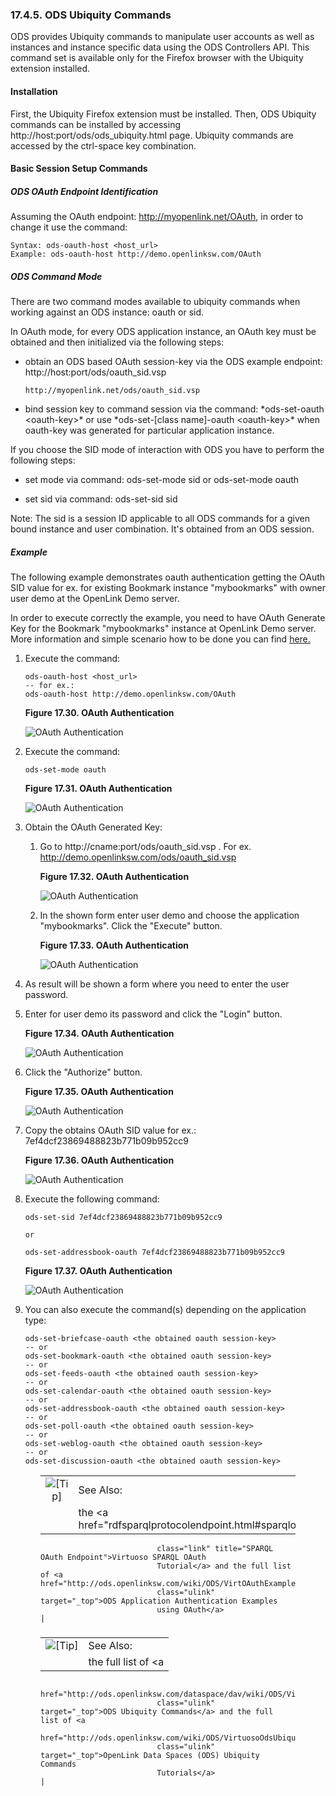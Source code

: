 <div id="voauthubc" class="section">

<div class="titlepage">

<div>

<div>

### 17.4.5. ODS Ubiquity Commands

</div>

</div>

</div>

ODS provides Ubiquity commands to manipulate user accounts as well as
instances and instance specific data using the ODS Controllers API. This
command set is available only for the Firefox browser with the Ubiquity
extension installed.

<div id="voauthubinstall" class="section">

<div class="titlepage">

<div>

<div>

#### Installation

</div>

</div>

</div>

First, the Ubiquity Firefox extension must be installed. Then, ODS
Ubiquity commands can be installed by accessing
http://host:port/ods/ods_ubiquity.html page. Ubiquity commands are
accessed by the ctrl-space key combination.

</div>

<div id="voauthubcommands" class="section">

<div class="titlepage">

<div>

<div>

#### Basic Session Setup Commands

</div>

</div>

</div>

<div id="voauthubcommandsei" class="section">

<div class="titlepage">

<div>

<div>

##### ODS OAuth Endpoint Identification

</div>

</div>

</div>

Assuming the OAuth endpoint: http://myopenlink.net/OAuth, in order to
change it use the command:

``` programlisting
Syntax: ods-oauth-host <host_url>
Example: ods-oauth-host http://demo.openlinksw.com/OAuth
```

</div>

<div id="voauthubcommandscm" class="section">

<div class="titlepage">

<div>

<div>

##### ODS Command Mode

</div>

</div>

</div>

There are two command modes available to ubiquity commands when working
against an ODS instance: oauth or sid.

In OAuth mode, for every ODS application instance, an OAuth key must be
obtained and then initialized via the following steps:

<div class="itemizedlist">

- obtain an ODS based OAuth session-key via the ODS example endpoint:
  http://host:port/ods/oauth_sid.vsp

  ``` programlisting
  http://myopenlink.net/ods/oauth_sid.vsp
  ```

- bind session key to command session via the command: \*ods-set-oauth
  \<oauth-key\>\* or use \*ods-set-\[class name\]-oauth \<oauth-key\>\*
  when oauth-key was generated for particular application instance.

</div>

If you choose the SID mode of interaction with ODS you have to perform
the following steps:

<div class="itemizedlist">

- set mode via command: ods-set-mode sid or ods-set-mode oauth

- set sid via command: ods-set-sid sid

</div>

Note: The sid is a session ID applicable to all ODS commands for a given
bound instance and user combination. It's obtained from an ODS session.

</div>

<div id="voauthubcommandsexample" class="section">

<div class="titlepage">

<div>

<div>

##### Example

</div>

</div>

</div>

The following example demonstrates oauth authentication getting the
OAuth SID value for ex. for existing Bookmark instance "mybookmarks"
with owner user demo at the OpenLink Demo server.

In order to execute correctly the example, you need to have OAuth
Generate Key for the Bookmark "mybookmarks" instance at OpenLink Demo
server. More information and simple scenario how to be done you can find
<a href="voauthcontrollers.html" class="link"
title="17.4.4. OAuth Generate Keys for ODS Controllers (Web Services)">here.</a>

<div class="orderedlist">

1.  Execute the command:

    ``` programlisting
    ods-oauth-host <host_url>
    -- for ex.:
    ods-oauth-host http://demo.openlinksw.com/OAuth
    ```

    <div class="figure-float">

    <div id="keys3" class="figure">

    **Figure 17.30. OAuth Authentication**

    <div class="figure-contents">

    <div class="mediaobject">

    ![OAuth Authentication](images/ui/keys3.png)

    </div>

    </div>

    </div>

      

    </div>

2.  Execute the command:

    ``` programlisting
    ods-set-mode oauth
    ```

    <div class="figure-float">

    <div id="keys4" class="figure">

    **Figure 17.31. OAuth Authentication**

    <div class="figure-contents">

    <div class="mediaobject">

    ![OAuth Authentication](images/ui/keys4.png)

    </div>

    </div>

    </div>

      

    </div>

3.  Obtain the OAuth Generated Key:

    <div class="orderedlist">

    1.  Go to http://cname:port/ods/oauth_sid.vsp . For ex.
        http://demo.openlinksw.com/ods/oauth_sid.vsp

        <div class="figure-float">

        <div id="keys5" class="figure">

        **Figure 17.32. OAuth Authentication**

        <div class="figure-contents">

        <div class="mediaobject">

        ![OAuth Authentication](images/ui/keys5.png)

        </div>

        </div>

        </div>

          

        </div>

    2.  In the shown form enter user demo and choose the application
        "mybookmarks". Click the "Execute" button.

        <div class="figure-float">

        <div id="keys6" class="figure">

        **Figure 17.33. OAuth Authentication**

        <div class="figure-contents">

        <div class="mediaobject">

        ![OAuth Authentication](images/ui/keys6.png)

        </div>

        </div>

        </div>

          

        </div>

    </div>

4.  As result will be shown a form where you need to enter the user
    password.

5.  Enter for user demo its password and click the "Login" button.

    <div class="figure-float">

    <div id="keys7" class="figure">

    **Figure 17.34. OAuth Authentication**

    <div class="figure-contents">

    <div class="mediaobject">

    ![OAuth Authentication](images/ui/keys7.png)

    </div>

    </div>

    </div>

      

    </div>

6.  Click the "Authorize" button.

    <div class="figure-float">

    <div id="keys8" class="figure">

    **Figure 17.35. OAuth Authentication**

    <div class="figure-contents">

    <div class="mediaobject">

    ![OAuth Authentication](images/ui/keys8.png)

    </div>

    </div>

    </div>

      

    </div>

7.  Copy the obtains OAuth SID value for ex.:
    7ef4dcf23869488823b771b09b952cc9

    <div class="figure-float">

    <div id="keys9" class="figure">

    **Figure 17.36. OAuth Authentication**

    <div class="figure-contents">

    <div class="mediaobject">

    ![OAuth Authentication](images/ui/keys9.png)

    </div>

    </div>

    </div>

      

    </div>

8.  Execute the following command:

    ``` programlisting
    ods-set-sid 7ef4dcf23869488823b771b09b952cc9

    or

    ods-set-addressbook-oauth 7ef4dcf23869488823b771b09b952cc9
    ```

    <div class="figure-float">

    <div id="keys10" class="figure">

    **Figure 17.37. OAuth Authentication**

    <div class="figure-contents">

    <div class="mediaobject">

    ![OAuth Authentication](images/ui/keys10.png)

    </div>

    </div>

    </div>

      

    </div>

9.  You can also execute the command(s) depending on the application
    type:

    ``` programlisting
    ods-set-briefcase-oauth <the obtained oauth session-key>
    -- or
    ods-set-bookmark-oauth <the obtained oauth session-key>
    -- or
    ods-set-feeds-oauth <the obtained oauth session-key>
    -- or
    ods-set-calendar-oauth <the obtained oauth session-key>
    -- or
    ods-set-addressbook-oauth <the obtained oauth session-key>
    -- or
    ods-set-poll-oauth <the obtained oauth session-key>
    -- or
    ods-set-weblog-oauth <the obtained oauth session-key>
    -- or
    ods-set-discussion-oauth <the obtained oauth session-key>
    ```

</div>

<div class="tip" style="margin-left: 0.5in; margin-right: 0.5in;">

|                            |                                                                                                  |
|:--------------------------:|:-------------------------------------------------------------------------------------------------|
| ![\[Tip\]](images/tip.png) | See Also:                                                                                        |
|                            | the <a href="rdfsparqlprotocolendpoint.html#sparqloauthendpoint"                                 
                              class="link" title="SPARQL OAuth Endpoint">Virtuoso SPARQL OAuth                                  
                              Tutorial</a> and the full list of <a href="http://ods.openlinksw.com/wiki/ODS/VirtOAuthExamples"  
                              class="ulink" target="_top">ODS Application Authentication Examples                               
                              using OAuth</a>                                                                                   |

</div>

</div>

<div id="id1913" class="section">

<div class="titlepage">

<div>

<div>

##### 

</div>

</div>

</div>

<div class="tip" style="margin-left: 0.5in; margin-right: 0.5in;">

|                            |                                                                               |
|:--------------------------:|:------------------------------------------------------------------------------|
| ![\[Tip\]](images/tip.png) | See Also:                                                                     |
|                            | the full list of <a                                                           
                              href="http://ods.openlinksw.com/dataspace/dav/wiki/ODS/VirtuosoOdsUbiquity"    
                              class="ulink" target="_top">ODS Ubiquity Commands</a> and the full list of <a  
                              href="http://ods.openlinksw.com/wiki/ODS/VirtuosoOdsUbiquityTutorialsOAuth"    
                              class="ulink" target="_top">OpenLink Data Spaces (ODS) Ubiquity Commands       
                              Tutorials</a>                                                                  |

</div>

</div>

</div>

</div>

